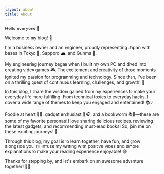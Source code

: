```yaml
---
layout: about
title: About
---
```


Hello everyone 👋

Welcome to my blog! 🌟

I'm a business owner and an engineer, proudly representing Japan with bases in Tokyo 🗼, Sapporo 🏔️, and Gunma 🌸.

My engineering journey began when I built my own PC and dived into creating video games 🎮. The excitement and creativity of those moments ignited my passion for programming and technology. Since then, I've been on a thrilling quest of continuous learning, challenges, and growth! 🚀

In this blog, I share the wisdom gained from my experiences to make your everyday life more fulfilling. From technical topics to everyday hacks, I cover a wide range of themes to keep you engaged and entertained! 📚💡

Foodie at heart 🍔🍕, gadget enthusiast 📱🎧, and a bookworm 📚🐛—these are some of my favorite personas! I love sharing delicious recipes, reviewing the latest gadgets, and recommending must-read books! So, join me on these exciting journeys! 🌟

Through this blog, my goal is to learn together, have fun, and grow alongside you! I'll infuse my writing with positive vibes and simple explanations to make your reading experience enjoyable! 😄

Thanks for stopping by, and let's embark on an awesome adventure together! 🚀🎉